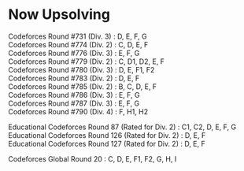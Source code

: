 Now Upsolving
=== 
Codeforces Round #731 (Div. 3) : D, E, F, G  
Codeforces Round #774 (Div. 2) : C, D, E, F  
Codeforces Round #776 (Div. 3) : E, F, G  
Codeforces Round #779 (Div. 2) : C, D1, D2, E, F  
Codeforces Round #780 (Div. 3) : D, E, F1, F2  
Codeforces Round #783 (Div. 2) : D, E, F  
Codeforces Round #785 (Div. 2) : B, C, D, E, F  
Codeforces Round #786 (Div. 3) : E, F, G  
Codeforces Round #787 (Div. 3) : E, F, G  
Codeforces Round #790 (Div. 4) : F, H1, H2  
  
Educational Codeforces Round 87 (Rated for Div. 2) : C1, C2, D, E, F, G  
Educational Codeforces Round 126 (Rated for Div. 2) : D, E, F  
Educational Codeforces Round 127 (Rated for Div. 2) : D, E, F  
  
Codeforces Global Round 20 : C, D, E, F1, F2, G, H, I  
